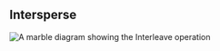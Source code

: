 ## Intersperse

<picture>
    <picture>
      <source srcset="intersperse-dark.svg" media="(prefers-color-scheme: dark)">
      <img src="intersperse.svg" alt="A marble diagram showing the Interleave operation">
    </picture>
</picture>
